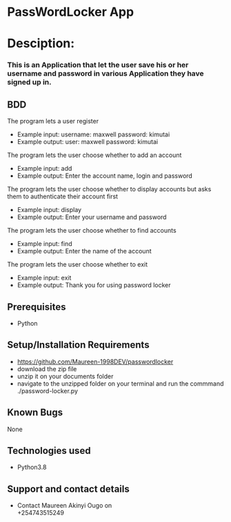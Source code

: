 # PassWordLocker App
# Desciption:
### This is an Application that let the user save his or her username and password in various Application they have signed up in.
## BDD
The program lets a user register
* Example input: username: maxwell password: kimutai
* Example output: user: maxwell password: kimutai

The program lets the user choose whether to add an account
* Example input: add
* Example output: Enter the account name, login and password

The program lets the user choose whether to display accounts but asks them to authenticate their account first
* Example input: display
* Example output: Enter your username and password

The program lets the user choose whether to find accounts
* Example input: find
* Example output: Enter the name of the account

The program lets the user choose whether to exit
* Example input: exit
* Example output: Thank you for using password locker

## Prerequisites
* Python

## Setup/Installation Requirements
* https://github.com/Maureen-1998DEV/passwordlocker
* download the zip file
* unzip it on your documents folder
* navigate to the unzipped folder on your terminal and run the commmand ./password-locker.py
## Known Bugs
None
## Technologies used
* Python3.8
## Support and contact details
* Contact Maureen Akinyi Ougo on      
+254743515249